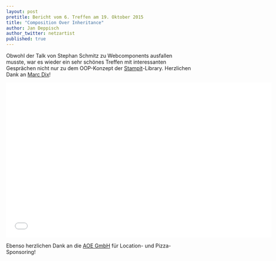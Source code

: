 ```yaml
---
layout: post
pretitle: Bericht vom 6. Treffen am 19. Oktober 2015
title: "Composition Over Inheritance"
author: Jan Deppisch
author_twitter: netzartist
published: true
---
```


Obwohl der Talk von Stephan Schmitz zu Webcomponents ausfallen musste, war es wieder ein sehr schönes Treffen mit interessanten Gesprächen nicht nur zu dem OOP-Konzept der [Stampit](https://github.com/stampit-org/stampit)-Library. Herzlichen Dank an [Marc Dix](https://twitter.com/marcdix)!

<iframe src="//slides.com/marcdix/coi/embed" width="720" height="420" scrolling="no" frameborder="0" webkitallowfullscreen mozallowfullscreen allowfullscreen></iframe>

Ebenso herzlichen Dank an die [AOE GmbH](http://www.aoe.com/) für Location- und Pizza-Sponsoring!

